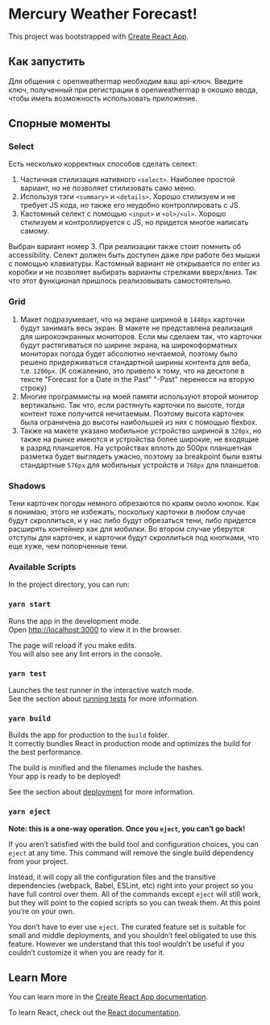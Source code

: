 # Mercury Weather Forecast!

This project was bootstrapped with [Create React App](https://github.com/facebook/create-react-app).

## Как запустить

Для общения с openweathermap необходим ваш api-ключ. Введите ключ, полученный при регистрации в openweathermap в окошко ввода, чтобы иметь возможность использовать приложение.

## Спорные моменты

### Select
Есть несколько корректных способов сделать селект:
1. Частичная стилизация нативного `<select>`. Наиболее простой вариант, но не позволяет стилизовать само меню.
2. Используя тэги `<summary>` и `<details>`. Хорошо стилизуем и не требует JS кода, но также его неудобно контроллировать с JS.
3. Кастомный селект с помощью `<input>` и `<ol>/<ul>`. Хорошо стилизуем и контроллируется с JS, но придется многое написать самому.

Выбран вариант номер 3. При реализации также стоит помнить об accessibility. Селект должен быть доступен даже при работе без мышки с помощью клавиатуры. Кастомный вариант не открывается по enter из коробки и не позволяет выбирать варианты стрелками вверх/вниз. Так что этот функционал пришлось реализовывать самостоятельно.

### Grid
1. Макет подразумевает, что на экране шириной в `1440px` карточки будут занимать весь экран. В макете не представлена реализация для широкоэкранных мониторов. Если мы сделаем так, что карточки будут растягиваться по ширине экрана, на широкоформатных мониторах погода будет абсолютно нечтаемой, поэтому было решено придерживаться стандартной ширины контента для веба, т.е. `1200px`. (К сожалению, это привело к тому, что на десктопе в тексте "Forecast for a Date in the Past" "-Past" перенесся на вторую строку)
2. Многие программисты на моей памяти используют второй монитор вертикально. Так что, если растянуть карточки по высоте, тогда контент тоже получится нечитаемым. Поэтому высота карточек была ограничена до высоты наибольшей из них с помощью flexbox.
3. Также на макете указано мобильное устройство шириной в `320px`, но также на рынке имеются и устройства более широкие, не входящие в разряд планшетов. На устройствах вплоть до 500px планшетная разметка будет выглядеть ужасно, поэтому за breakpoint были взяты стандартные `576px` для мобильных устройств и `768px` для планшетов.

### Shadows
Тени карточек погоды немного обрезаются по краям около кнопок. Как я понимаю, этого не избежать, поскольку карточки в любом случае будут скроллиться, и у нас либо будут обрезаться тени, либо придется расширять контейнер как для мобилки. Во втором случае уберутся отступы для карточек, и карточки будут скроллиться под кнопками, что еще хуже, чем попорченные тени.
### Available Scripts

In the project directory, you can run:

### `yarn start`

Runs the app in the development mode.\
Open [http://localhost:3000](http://localhost:3000) to view it in the browser.

The page will reload if you make edits.\
You will also see any lint errors in the console.

### `yarn test`

Launches the test runner in the interactive watch mode.\
See the section about [running tests](https://facebook.github.io/create-react-app/docs/running-tests) for more information.

### `yarn build`

Builds the app for production to the `build` folder.\
It correctly bundles React in production mode and optimizes the build for the best performance.

The build is minified and the filenames include the hashes.\
Your app is ready to be deployed!

See the section about [deployment](https://facebook.github.io/create-react-app/docs/deployment) for more information.

### `yarn eject`

**Note: this is a one-way operation. Once you `eject`, you can’t go back!**

If you aren’t satisfied with the build tool and configuration choices, you can `eject` at any time. This command will remove the single build dependency from your project.

Instead, it will copy all the configuration files and the transitive dependencies (webpack, Babel, ESLint, etc) right into your project so you have full control over them. All of the commands except `eject` will still work, but they will point to the copied scripts so you can tweak them. At this point you’re on your own.

You don’t have to ever use `eject`. The curated feature set is suitable for small and middle deployments, and you shouldn’t feel obligated to use this feature. However we understand that this tool wouldn’t be useful if you couldn’t customize it when you are ready for it.

## Learn More

You can learn more in the [Create React App documentation](https://facebook.github.io/create-react-app/docs/getting-started).

To learn React, check out the [React documentation](https://reactjs.org/).
